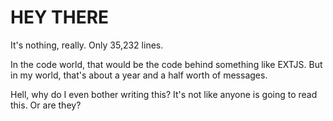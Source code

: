 # HEY THERE
It's nothing, really.  Only 35,232 lines. 

In the code world, that would be the code behind something like EXTJS. But in my world, that's about a year and a half worth of messages.


Hell, why do I even bother writing this? It's not like anyone is going to read this.  Or are they?